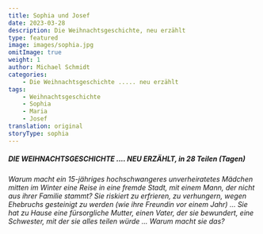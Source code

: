 ```yaml
---
title: Sophia und Josef
date: 2023-03-28
description: Die Weihnachtsgeschichte, neu erzählt
type: featured
image: images/sophia.jpg
omitImage: true
weight: 1
author: Michael Schmidt
categories:
    - Die Weihnachtsgeschichte ..... neu erzählt
tags:
    - Weihnachtsgeschichte
    - Sophia
    - Maria
    - Josef
translation: original
storyType: sophia
---
```


##### DIE WEIHNACHTSGESCHICHTE .... NEU ERZÄHLT, in 28 Teilen (Tagen)

###### Warum macht ein 15-jähriges hochschwangeres unverheiratetes Mädchen mitten im Winter eine Reise in eine fremde Stadt, mit einem Mann, der nicht aus ihrer Familie stammt? Sie riskiert zu erfrieren, zu verhungern, wegen Ehebruchs gesteinigt zu werden (wie ihre Freundin vor einem Jahr) ... Sie hat zu Hause eine fürsorgliche Mutter, einen Vater, der sie bewundert, eine Schwester, mit der sie alles teilen würde ... Warum macht sie das?
